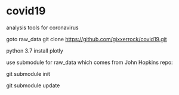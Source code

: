 # covid19
analysis tools for coronavirus

goto raw_data
git clone https://github.com/gixxerrock/covid19.git

python 3.7
install plotly

use submodule for raw_data which comes from John Hopkins repo:

git submodule init

git submodule update
